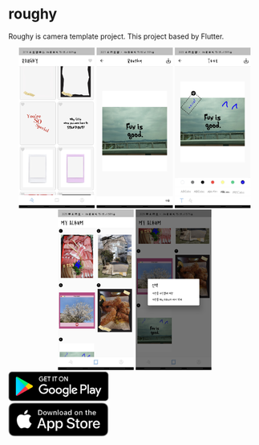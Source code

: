 # roughy

Roughy is camera template project.
This project based by Flutter.

<div style="text-align: center;">
<img src="readme_imgs/main.jpg" width="30%">
<img src="readme_imgs/pre decorating.jpg" width="30%">
<img src="readme_imgs/decorating.jpg" width="30%">
</div>

<div style="text-align: center;">
<img src="readme_imgs/album.jpg" width="30%">
<img src="readme_imgs/album select.jpg" width="30%">
</div>

<div style="text-align">
<a target="_blank" href='https://play.google.com/store/apps/details?id=io.github.dydtjr1128.roughy&pcampaignid=pcampaignidMKT-Other-global-all-co-prtnr-py-PartBadge-Mar2515-1'><img width ="200" alt='Google Play store' src="./readme_imgs/appstore/google.svg"/></a>
</div>

<div style="text-align">
<a target="_blank" href='https://apps.apple.com/us/app/roughy-%EB%9F%AC%ED%94%BC/id1584334429'><img width ="200" alt='Apple store' src="./readme_imgs/appstore/apple.svg"/></a>
</div>
